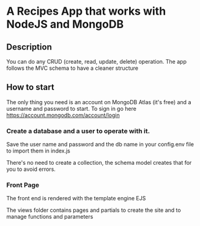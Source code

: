 # A Recipes App that works with NodeJS and MongoDB

## Description

<p>You can do any CRUD (create, read, update, delete) operation. The app follows the MVC schema to have a cleaner structure</p>

## How to start

The only thing you need is an account on MongoDB Atlas (it's free) and a username and password to start. To sign in go here https://account.mongodb.com/account/login

<h3>Create a database and a user to operate with it. </h3>
<p>Save the user name and password and the db name in your config.env file to import them in index.js</p>

There's no need to create a collection, the schema model creates that for you to avoid errors.

### Front Page

<p>The front end is rendered with the template engine EJS</p>

<p>The views folder contains pages and partials to create the site and to manage functions and parameters</p>
